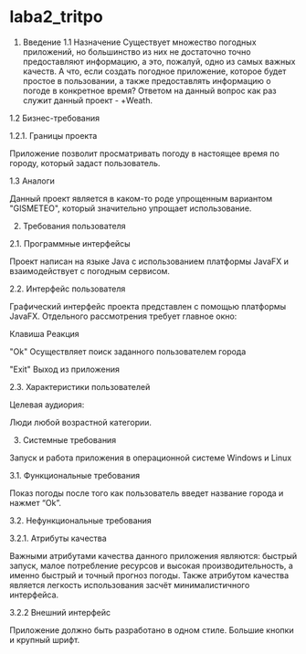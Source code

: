 # laba2_tritpo
1. Введение
1.1 Назначение
Существует множество погодных приложений, но большинство из них не достаточно точно предоставляют информацию, а это, пожалуй, одно из самых важных качеств. А что, если создать погодное приложение, которое будет простое в пользовании, а также предоставлять информацию о погоде в конкретное время? Ответом на данный вопрос как раз служит данный проект - +Weath.

1.2 Бизнес-требования

1.2.1. Границы проекта

Приложение позволит просматривать погоду в настоящее время по городу, который задаст пользователь.

1.3 Аналоги

Данный проект является в каком-то роде упрощенным вариантом "GISMETEO", который значительно упрощает использование.

2. Требования пользователя

2.1. Программные интерфейсы

Проект написан на языке Java с использованием платформы JavaFX и взаимодействует с погодным сервисом.

2.2. Интерфейс пользователя

Графический интерфейс проекта представлен с помощью платформы JavaFX. Отдельного рассмотрения требует главное окно:

Клавиша	Реакция

"Ok"		Осуществляет поиск заданного пользователем города

"Exit"		Выход из приложения

2.3. Характеристики пользователей

Целевая аудиория:

Люди любой возрастной категории.

3. Системные требования

Запуск и работа приложения в операционной системе Windows и Linux

3.1. Функциональные требования

Показ погоды после того как пользователь введет название города и нажмет “Ok”.

3.2. Нефункциональные требования

3.2.1. Атрибуты качества

Важными атрибутами качества данного приложения являются: быстрый запуск, малое потребление ресурсов и высокая производительность, а именно быстрый и точный прогноз погоды. Также атрибутом качества является легкость использования засчёт минималистичного интерфейса.

3.2.2 Внешний интерфейс

Приложение должно быть разработано в одном стиле. Большие кнопки и крупный шрифт.
